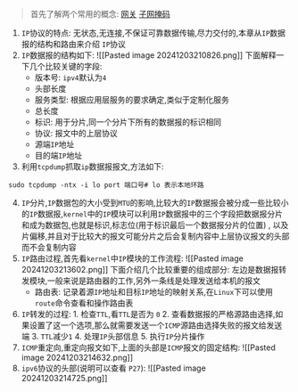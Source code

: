 > 首先了解两个常用的概念:  [网关](https://www.itheima.com/news/20211130/153644.html)   [子网掩码](https://blog.csdn.net/modi000/article/details/127285958) 
1. `IP`协议的特点: 无状态,无连接,不保证可靠数据传输,尽力交付的,本章从`IP`数据报的结构和路由来介绍 `IP`协议
2. `IP`数据报的结构如下: 
![[Pasted image 20241203210826.png]]
下面解释一下几个比较关键的字段:
	- 版本号: `ipv4`默认为`4`
	- 头部长度
	- 服务类型: 根据应用层服务的要求确定,类似于定制化服务
	- 总长度
	- 标识: 用于分片,同一个分片下所有的数据报的标识相同
	- 协议: 报文中的上层协议
	- 源端`IP`地址
	- 目的端`IP`地址
3. 利用`tcpdump`抓取`ip`数据报报文,方法如下:
```shell
sudo tcpdump -ntx -i lo port 端口号# lo 表示本地环路
```
4. `IP`分片,`IP`数据包的大小受到`MTU`的影响,比较大的`IP`数据报会被分成一些比较小的`IP`数据报,`kernel`中的`IP`模块可以利用`IP`数据报中的三个字段把数据报分片和成为数据包,也就是标识,标志位(用于标识最后一个数据报分片的位置) , 以及片偏移,并且对于比较大的报文可能分片之后会复制内容中上层协议报文的头部而不会复制内容
5. `IP`路由过程,首先看`kernel`中`IP`模块的工作流程:
![[Pasted image 20241203213602.png]]
下面介绍几个比较重要的组成部分: 左边是数据报转发模块,一般来说是路由器的工作,另外一条线是处理发送给本机的报文
	- 路由表: 记录着源`IP`地址和目标`IP`地址的映射关系,在`Linux`下可以使用 `route`命令查看和操作路由表
6. `IP`转发的过程: 
		1. 检查`TTL`,看`TTL`是否为 `0`
		2. 查看数据报的严格源路由选择,如果设置了这一个选项,那么就需要发送一个`ICMP`源路由选择失败的报文给发送端
		3. `TTL`减少`1` 
		4. 处理`IP`头部信息
		5. 执行`IP`分片操作
7. `ICMP`重定向,重定向报文如下,上面的头部是`ICMP`报文的固定结构:
![[Pasted image 20241203214632.png]]
8. `ipv6`协议的头部(说明可以查看 `P27`):
![[Pasted image 20241203214725.png]]
